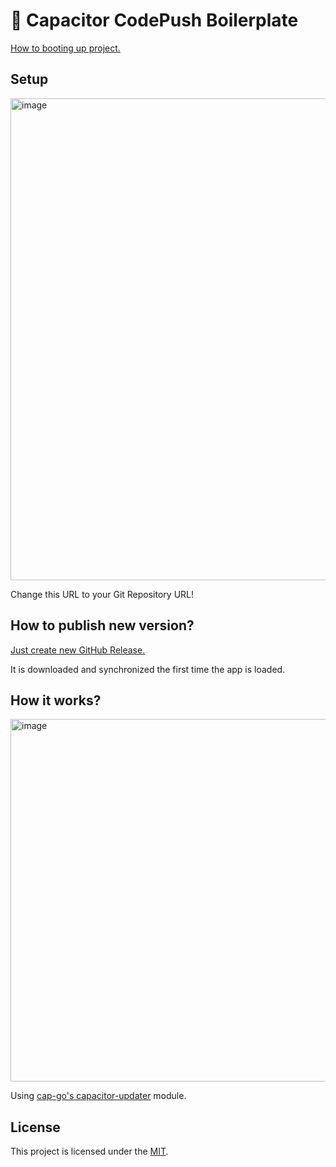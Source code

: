 # 🧩 Capacitor CodePush Boilerplate

[How to booting up project.](https://github.com/rhea-so-lab/react-vite-capacitor-boilerplate)

## Setup

<img width="771" alt="image" src="https://github.com/rhea-so-lab/capacitor-codepush-boilerplate/assets/25793226/bc88f4fc-38a4-42b5-82f4-1e07486272e8">

Change this URL to your Git Repository URL!

## How to publish new version?

[Just create new GitHub Release.](https://docs.github.com/en/repositories/releasing-projects-on-github/managing-releases-in-a-repository)

It is downloaded and synchronized the first time the app is loaded.

## How it works?

<img width="580" alt="image" src="https://github.com/rhea-so-lab/capacitor-codepush-boilerplate/assets/25793226/7983e46c-ca80-4402-8dc7-4c71931bd1cc">

Using [cap-go's capacitor-updater](https://github.com/Cap-go/capacitor-updater) module.

## License

This project is licensed under the [MIT](./LICENSE).

